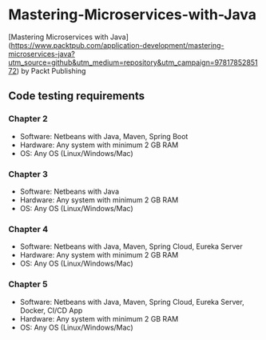 # Mastering-Microservices-with-Java

[Mastering Microservices with Java] (https://www.packtpub.com/application-development/mastering-microservices-java?utm_source=github&utm_medium=repository&utm_campaign=9781785285172) by Packt Publishing

## Code testing requirements

### Chapter 2 

* Software: Netbeans with Java, Maven, Spring Boot
* Hardware: Any system with minimum 2 GB RAM
* OS: Any OS (Linux/Windows/Mac)

### Chapter 3 

* Software: Netbeans with Java
* Hardware: Any system with minimum 2 GB RAM
* OS: Any OS (Linux/Windows/Mac)

### Chapter 4 

* Software: Netbeans with Java, Maven, Spring Cloud, Eureka Server
* Hardware: Any system with minimum 2 GB RAM
* OS: Any OS (Linux/Windows/Mac)

### Chapter 5

* Software: Netbeans with Java, Maven, Spring Cloud, Eureka Server, Docker, CI/CD App
* Hardware: Any system with minimum 2 GB RAM
* OS: Any OS (Linux/Windows/Mac)

